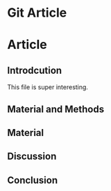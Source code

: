 
# Git Article

# Article

## Introdcution

This file is super interesting.

## Material and Methods

## Material

## Discussion

## Conclusion
